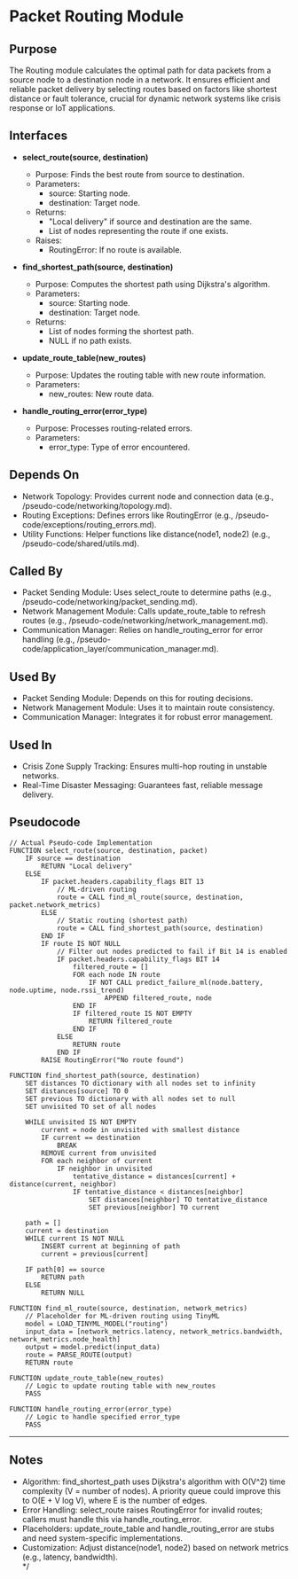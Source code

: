 # Packet Routing Module

## Purpose
The Routing module calculates the optimal path for data packets from a source node to a destination node in a network. It ensures efficient and reliable packet delivery by selecting routes based on factors like shortest distance or fault tolerance, crucial for dynamic network systems like crisis response or IoT applications.

## Interfaces
- **select_route(source, destination)**  
  - Purpose: Finds the best route from source to destination.  
  - Parameters:  
    - source: Starting node.  
    - destination: Target node.  
  - Returns:  
    - "Local delivery" if source and destination are the same.  
    - List of nodes representing the route if one exists.  
  - Raises:  
    - RoutingError: If no route is available.  

- **find_shortest_path(source, destination)**  
  - Purpose: Computes the shortest path using Dijkstra's algorithm.  
  - Parameters:  
    - source: Starting node.  
    - destination: Target node.  
  - Returns:  
    - List of nodes forming the shortest path.  
    - NULL if no path exists.  

- **update_route_table(new_routes)**  
  - Purpose: Updates the routing table with new route information.  
  - Parameters:  
    - new_routes: New route data.  

- **handle_routing_error(error_type)**  
  - Purpose: Processes routing-related errors.  
  - Parameters:  
    - error_type: Type of error encountered.  

## Depends On
- Network Topology: Provides current node and connection data (e.g., /pseudo-code/networking/topology.md).  
- Routing Exceptions: Defines errors like RoutingError (e.g., /pseudo-code/exceptions/routing_errors.md).  
- Utility Functions: Helper functions like distance(node1, node2) (e.g., /pseudo-code/shared/utils.md).  

## Called By
- Packet Sending Module: Uses select_route to determine paths (e.g., /pseudo-code/networking/packet_sending.md).  
- Network Management Module: Calls update_route_table to refresh routes (e.g., /pseudo-code/networking/network_management.md).  
- Communication Manager: Relies on handle_routing_error for error handling (e.g., /pseudo-code/application_layer/communication_manager.md).  

## Used By
- Packet Sending Module: Depends on this for routing decisions.  
- Network Management Module: Uses it to maintain route consistency.  
- Communication Manager: Integrates it for robust error management.  

## Used In
- Crisis Zone Supply Tracking: Ensures multi-hop routing in unstable networks.  
- Real-Time Disaster Messaging: Guarantees fast, reliable message delivery.  

## Pseudocode
```pseudo-code
// Actual Pseudo-code Implementation
FUNCTION select_route(source, destination, packet)
    IF source == destination
        RETURN "Local delivery"
    ELSE
        IF packet.headers.capability_flags BIT 13
            // ML-driven routing
            route = CALL find_ml_route(source, destination, packet.network_metrics)
        ELSE
            // Static routing (shortest path)
            route = CALL find_shortest_path(source, destination)
        END IF
        IF route IS NOT NULL
            // Filter out nodes predicted to fail if Bit 14 is enabled
            IF packet.headers.capability_flags BIT 14
                filtered_route = []
                FOR each node IN route
                    IF NOT CALL predict_failure_ml(node.battery, node.uptime, node.rssi_trend)
                        APPEND filtered_route, node
                END IF
                IF filtered_route IS NOT EMPTY
                    RETURN filtered_route
                END IF
            ELSE
                RETURN route
            END IF
        RAISE RoutingError("No route found")

FUNCTION find_shortest_path(source, destination)
    SET distances TO dictionary with all nodes set to infinity
    SET distances[source] TO 0
    SET previous TO dictionary with all nodes set to null
    SET unvisited TO set of all nodes

    WHILE unvisited IS NOT EMPTY
        current = node in unvisited with smallest distance
        IF current == destination
            BREAK
        REMOVE current from unvisited
        FOR each neighbor of current
            IF neighbor in unvisited
                tentative_distance = distances[current] + distance(current, neighbor)
                IF tentative_distance < distances[neighbor]
                    SET distances[neighbor] TO tentative_distance
                    SET previous[neighbor] TO current

    path = []
    current = destination
    WHILE current IS NOT NULL
        INSERT current at beginning of path
        current = previous[current]

    IF path[0] == source
        RETURN path
    ELSE
        RETURN NULL

FUNCTION find_ml_route(source, destination, network_metrics)
    // Placeholder for ML-driven routing using TinyML
    model = LOAD_TINYML_MODEL("routing")
    input_data = [network_metrics.latency, network_metrics.bandwidth, network_metrics.node_health]
    output = model.predict(input_data)
    route = PARSE_ROUTE(output)
    RETURN route

FUNCTION update_route_table(new_routes)
    // Logic to update routing table with new_routes
    PASS

FUNCTION handle_routing_error(error_type)
    // Logic to handle specified error_type
    PASS

```

---

## Notes
- Algorithm: find_shortest_path uses Dijkstra's algorithm with O(V^2) time complexity (V = number of nodes). A priority queue could improve this to O(E + V log V), where E is the number of edges.  
- Error Handling: select_route raises RoutingError for invalid routes; callers must handle this via handle_routing_error.  
- Placeholders: update_route_table and handle_routing_error are stubs and need system-specific implementations.  
- Customization: Adjust distance(node1, node2) based on network metrics (e.g., latency, bandwidth).  
*/